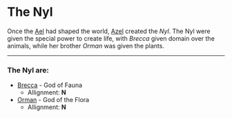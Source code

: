 # The Nyl

Once the [Ael](../ael/the-ael.md) had shaped the world, [Azel](../azel.md) created the _Nyl_.  The Nyl were given the special power to create life, with _Brecca_ given domain over the animals, while her brother _Orman_ was given the plants.

---

### The Nyl are:

- [Brecca](./brecca.md) - God of Fauna
  - Allignment: __N__
- [Orman](./orman.md) - God of the Flora
  - Allignment: __N__
